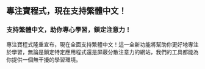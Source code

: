 ## 專注寶程式，現在支持繁體中文！ <br>
### 支持繁體中文，助你專心學習，鎖定注意力！ <br>
專注寶程式隆重宣布，現在全面支持繁體中文！這一全新功能將幫助你更好地專注於學習，無論是鎖定特定應用程式還是屏蔽分散注意力的網站，我們的工具都能為你提供一個無干擾的學習環境。
